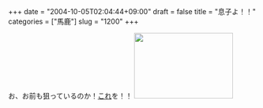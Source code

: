 +++
date = "2004-10-05T02:04:44+09:00"
draft = false
title = "息子よ！！"
categories = ["馬鹿"]
slug = "1200"
+++

お、お前も狙っているのか！<a href="http://www.google.com/search?num=50&hl=ja&ie=UTF-8&c2coff=1&q=%E3%83%99%E3%82%B9%E3%83%88%E3%83%96%E3%83%AA%E3%83%BC%E3%83%95%E3%82%A3%E3%82%B9%E3%83%88&lr=lang_ja" target="_blank">これ</a>を！！
<img src="http://ieiriblog.jugem.jp/?image=4044" width="200" height="133" alt="" class="pict" />
